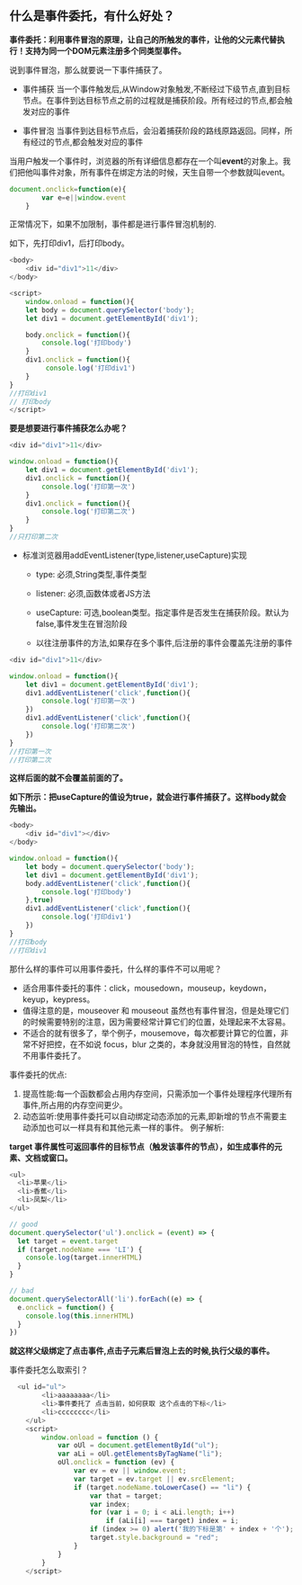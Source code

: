 ## **什么是事件委托，有什么好处**？

**事件委托：利用事件冒泡的原理，让自己的所触发的事件，让他的父元素代替执行！支持为同一个DOM元素注册多个同类型事件。**

说到事件冒泡，那么就要说一下事件捕获了。

+ 事件捕获
  当一个事件触发后,从Window对象触发,不断经过下级节点,直到目标节点。在事件到达目标节点之前的过程就是捕获阶段。所有经过的节点,都会触发对应的事件

+ 事件冒泡
  当事件到达目标节点后，会沿着捕获阶段的路线原路返回。同样，所有经过的节点,都会触发对应的事件

当用户触发一个事件时，浏览器的所有详细信息都存在一个叫**event**的对象上。我们把他叫事件对象，所有事件在绑定方法的时候，天生自带一个参数就叫event。

```javascript
document.onclick=function(e){
        var e=e||window.event
    }
```

正常情况下，如果不加限制，事件都是进行事件冒泡机制的.

如下，先打印div1，后打印body。

```javascript
<body>
    <div id="div1">11</div>
</body>

<script>
	window.onload = function(){
    let body = document.querySelector('body');
    let div1 = document.getElementById('div1');

	body.onclick = function(){
        console.log('打印body')
    }
    div1.onclick = function(){
         console.log('打印div1')
    }
}
//打印div1
// 打印body
</script>
```

**要是想要进行事件捕获怎么办呢？**

```javascript
<div id="div1">11</div>

window.onload = function(){
    let div1 = document.getElementById('div1');
    div1.onclick = function(){
        console.log('打印第一次')
    }
    div1.onclick = function(){
        console.log('打印第二次')
    }
}
//只打印第二次
```

+ 标准浏览器用addEventListener(type,listener,useCapture)实现

  + type: 必须,String类型,事件类型
  + listener: 必须,函数体或者JS方法
  + useCapture: 可选,boolean类型。指定事件是否发生在捕获阶段。默认为false,事件发生在冒泡阶段

  + 以往注册事件的方法,如果存在多个事件,后注册的事件会覆盖先注册的事件

```javascript
<div id="div1">11</div>

window.onload = function(){
    let div1 = document.getElementById('div1');
    div1.addEventListener('click',function(){
        console.log('打印第一次')
    })
    div1.addEventListener('click',function(){
        console.log('打印第二次')
    })
}
//打印第一次
//打印第二次
```

**这样后面的就不会覆盖前面的了。**

**如下所示：把useCapture的值设为true，就会进行事件捕获了。这样body就会先输出。**

```javascript
<body>
    <div id="div1"></div>
</body>

window.onload = function(){
    let body = document.querySelector('body');
    let div1 = document.getElementById('div1');
    body.addEventListener('click',function(){
        console.log('打印body')
    },true)
    div1.addEventListener('click',function(){
        console.log('打印div1')
    })
}
//打印body
//打印div1
```

那什么样的事件可以用事件委托，什么样的事件不可以用呢？

- 适合用事件委托的事件：click，mousedown，mouseup，keydown，keyup，keypress。
- 值得注意的是，mouseover 和 mouseout 虽然也有事件冒泡，但是处理它们的时候需要特别的注意，因为需要经常计算它们的位置，处理起来不太容易。
- 不适合的就有很多了，举个例子，mousemove，每次都要计算它的位置，非常不好把控，在不如说 focus，blur 之类的，本身就没用冒泡的特性，自然就不用事件委托了。

事件委托的优点:

1. 提高性能:每一个函数都会占用内存空间，只需添加一个事件处理程序代理所有事件,所占用的内存空间更少。
2. 动态监听:使用事件委托可以自动绑定动态添加的元素,即新增的节点不需要主动添加也可以一样具有和其他元素一样的事件。
   例子解析:

**target 事件属性可返回事件的目标节点（触发该事件的节点），如生成事件的元素、文档或窗口。**

```javascript
<ul>
  <li>苹果</li>
  <li>香蕉</li>
  <li>凤梨</li>
</ul>

// good
document.querySelector('ul').onclick = (event) => {
  let target = event.target
  if (target.nodeName === 'LI') {
    console.log(target.innerHTML)
  }
}

// bad
document.querySelectorAll('li').forEach((e) => {
  e.onclick = function() {
    console.log(this.innerHTML)
  }
})
```

**就这样父级绑定了点击事件,点击子元素后冒泡上去的时候,执行父级的事件。**

事件委托怎么取索引？

```javascript
  <ul id="ul">
        <li>aaaaaaaa</li>
        <li>事件委托了 点击当前，如何获取 这个点击的下标</li>
        <li>cccccccc</li>
    </ul>
    <script>
        window.onload = function () {
            var oUl = document.getElementById("ul");
            var aLi = oUl.getElementsByTagName("li");
            oUl.onclick = function (ev) {
                var ev = ev || window.event;
                var target = ev.target || ev.srcElement;
                if (target.nodeName.toLowerCase() == "li") {
                    var that = target;
                    var index;
                    for (var i = 0; i < aLi.length; i++)
                        if (aLi[i] === target) index = i;
                    if (index >= 0) alert('我的下标是第' + index + '个');
                    target.style.background = "red";
                }
            }
        }
    </script>
```


